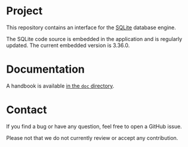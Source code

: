 # Project
This repository contains an interface for the
[SQLite](https://www.sqlite.org) database engine.

The SQLite code source is embedded in the application and is regularly
updated. The current embedded version is 3.36.0.

# Documentation
A handbook is available [in the `doc`
directory](https://github.com/exograd/erl-sqlite/blob/master/doc/handbook.md).

# Contact
If you find a bug or have any question, feel free to open a GitHub
issue.

Please not that we do not currently review or accept any contribution.
